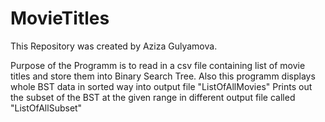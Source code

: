 # MovieTitles

This Repository was created by Aziza Gulyamova.

Purpose of the Programm is to read in a csv file containing list of movie titles and store them into Binary Search Tree.
Also this programm displays whole BST data in sorted way into output file "ListOfAllMovies"
Prints out the subset of the BST at the given range in different output file called "ListOfAllSubset"
